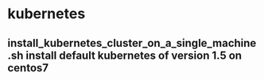 # kubernetes


## install_kubernetes_cluster_on_a_single_machine.sh install default kubernetes of version 1.5 on centos7
